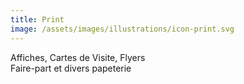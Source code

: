```yaml
---
title: Print
image: /assets/images/illustrations/icon-print.svg
---
```

Affiches, Cartes de Visite, Flyers  
Faire-part et divers papeterie